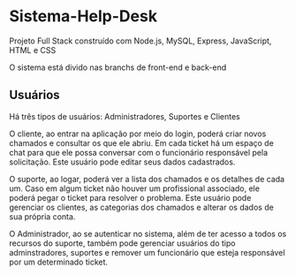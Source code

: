 # Sistema-Help-Desk
Projeto Full Stack construído com Node.js, MySQL, Express, JavaScript, HTML e CSS

O sistema está divido nas branchs de front-end e back-end

## Usuários
Há três tipos de usuários: Administradores, Suportes e Clientes

O cliente, ao entrar na aplicação por meio do login, poderá criar novos chamados e consultar os que ele abriu. Em cada ticket há um espaço de chat para que ele possa conversar com o funcionário responsável pela solicitação. Este usuário pode editar seus dados cadastrados. 

O suporte, ao logar, poderá ver a lista dos chamados e os detalhes de cada um. Caso em algum ticket não houver um profissional associado, ele poderá pegar o ticket para resolver o problema. Este usuário pode gerenciar os clientes, as categorias dos chamados e alterar os dados de sua própria conta.

O Administrador, ao se autenticar no sistema, além de ter acesso a todos os recursos do suporte, também pode gerenciar usuários do tipo adminstradores, suportes e remover um funcionário que esteja responsável por um determinado ticket.  
